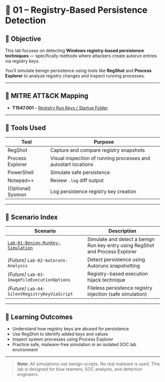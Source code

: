 # 🧪 01 – Registry-Based Persistence Detection

## 🎯 Objective

This lab focuses on detecting **Windows registry-based persistence techniques** — specifically methods where attackers create autorun entries via registry keys.

You’ll simulate benign persistence using tools like **RegShot** and **Process Explorer** to analyze registry changes and inspect running processes.

---

## 🧭 MITRE ATT&CK Mapping

- **T1547.001** – [Registry Run Keys / Startup Folder](https://attack.mitre.org/techniques/T1547/001/)

---

## 🧰 Tools Used

| Tool | Purpose |
|------|--------|
| RegShot | Capture and compare registry snapshots |
| Process Explorer | Visual inspection of running processes and autostart locations |
| PowerShell | Simulate safe persistence |
| Notepad++ | Review `.log` diff output |
| (Optional) Sysmon | Log persistence registry key creation |

---

## 📂 Scenario Index

| Scenario | Description |
|----------|-------------|
| [`Lab-01-Benign-RunKey-Simulation`](.01-Registry-Persistence//Lab-01-Benign-RunKey-Simulation/) | Simulate and detect a benign Run key entry using RegShot and Process Explorer |
| *(Future)* `Lab-02-Autoruns-Analysis` | Detect persistence using Autoruns snapshotting |
| *(Future)* `Lab-03-ImageFileExecutionOptions` | Registry-based execution hijack technique |
| *(Future)* `Lab-04-SilentRegistryKeyViaScript` | Fileless persistence registry injection (safe simulation) |

---

## 🧠 Learning Outcomes

- Understand how registry keys are abused for persistence
- Use RegShot to identify added keys and values
- Inspect system processes using Process Explorer
- Practice safe, malware-free simulation in an isolated SOC lab environment

---

> **Note:** All simulations use benign scripts. No real malware is used. This lab is designed for blue teamers, SOC analysts, and detection engineers.

